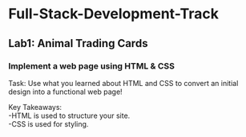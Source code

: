 # Full-Stack-Development-Track
## Lab1: Animal Trading Cards
### Implement a web page using HTML & CSS

Task:
Use what you learned about HTML and CSS to convert an initial design into a functional web page!

Key Takeaways:  
-HTML is used to structure your site.   
-CSS is used for styling.
